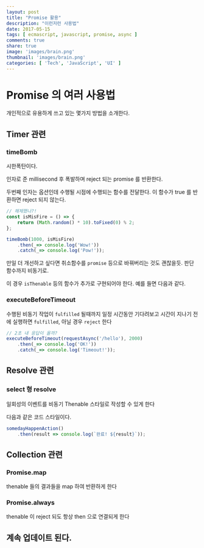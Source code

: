 ```yaml
---
layout: post
title: "Promise 활용"
description: "이런저런 사용법"
date: 2017-05-15
tags: [ ecmascript, javascript, promise, async ]
comments: true
share: true
image: 'images/brain.png'
thumbnail: 'images/brain.png'
categories: [ 'Tech', 'JavaScript', 'UI' ]
---
```


<!-- toc -->

# Promise 의 여러 사용법

개인적으로 유용하게 쓰고 있는 몇가지 방법을 소개한다.

## Timer 관련

### timeBomb

<script src="https://gist.github.com/javarouka/e076d7577412db859f5b0f8f69f9e29e.js"></script>

시한폭탄이다.

인자로 준 millisecond 후 폭발하며 reject 되는 promise 를 반환한다.

두번째 인자는 옵션인데 수행될 시점에 수행되는 함수를 전달한다. 이 함수가 true 를 반환하면 reject 되지 않는다.

```javascript
// 해체했나?!
const isMisFire = () => {
    return (Math.random() * 10).toFixed(0) % 2;
};

timeBomb(1000, isMisFire)
    .then(_=> console.log('Wow!'))
    .catch(_=> console.log('Pow!'));
```

만일 더 개선하고 싶다면 취소함수를 `promise` 등으로 바꿔버리는 것도 괜찮을듯. 판단 함수까지 비동기로.

이 경우 `isThenable` 등의 함수가 추가로 구현되어야 한다. 예를 들면 다음과 같다.

<script src="https://gist.github.com/javarouka/b48edaa30a7a44f533fe49e73f310658.js"></script>

### executeBeforeTimeout
                                           
수행된 비동기 작업이 `fulfilled` 될때까지 일정 시간동안 기다려보고 시간이 지나기 전에 실행하면 `fulfilled`, 아닐 경우 `reject` 한다

<script src="https://gist.github.com/javarouka/01ddc00cad091eba3575969f50f606b2.js"></script>

```javascript
// 2초 내 응답이 올까?
executeBeforeTimeout(requestAsync('/hello'), 2000)
    .then(_=> console.log('OK!'))
    .catch(_=> console.log('Timeout!'));
```

## Resolve 관련

### select 형 resolve

일회성의 이벤트를 비동기 Thenable 스타일로 작성할 수 있게 한다

다음과 같은 코드 스타일이다.

```javascript
somedayHappenAction()
    .then(result => console.log(`완료! ${result}`));
```

## Collection 관련

### Promise.map

thenable 들의 결과들을 map 하여 반환하게 한다

### Promise.always

thenable 이 reject 되도 항상 then 으로 연결되게 한다

## 계속 업데이트 된다.
